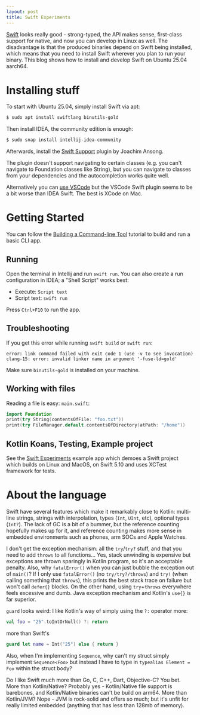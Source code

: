 ```yaml
---
layout: post
title: Swift Experiments
---
```


[Swift](https://www.swift.org/) looks really good - strong-typed,
the API makes sense, first-class support for native, and now you can develop in Linux
as well. The disadvantage is that the produced binaries depend on Swift being installed,
which means that you need to install Swift wherever you plan to run your binary.
This blog shows how to install and develop Swift on Ubuntu 25.04 aarch64.

# Installing stuff

To start with Ubuntu 25.04, simply install Swift via apt:
```bash
$ sudo apt install swiftlang binutils-gold
```

Then install IDEA, the community edition is enough:
```bash
$ sudo snap install intellij-idea-community
```
Afterwards, install the [Swift Support](https://plugins.jetbrains.com/plugin/22150-swift-support)
plugin by Joachim Ansong.

The plugin doesn't support navigating to certain classes (e.g. you can't
navigate to Foundation classes like String), but you can navigate to classes from your dependencies
and the autocompletion works quite well.

Alternatively you can [use VSCode](https://www.swift.org/documentation/articles/getting-started-with-vscode-swift.html)
but the VSCode Swift plugin seems to be a bit worse than IDEA Swift. The best
is XCode on Mac.

# Getting Started

You can follow the [Building a Command-line Tool](https://www.swift.org/getting-started/cli-swiftpm/)
tutorial to build and run a basic CLI app.

## Running

Open the terminal in Intellij and run `swift run`. You can also create a run configuration
in IDEA; a "Shell Script" works best:

* Execute: `Script text`
* Script text: `swift run`

Press `Ctrl+F10` to run the app.

## Troubleshooting

If you get this error while running `swift build` or `swift run`:
```
error: link command failed with exit code 1 (use -v to see invocation)
clang-15: error: invalid linker name in argument '-fuse-ld=gold'
```
Make sure `binutils-gold` is installed on your machine.

## Working with files

Reading a file is easy: `main.swift`:
```swift
import Foundation
print(try String(contentsOfFile: "foo.txt"))
print(try FileManager.default.contentsOfDirectory(atPath: "/home"))
```

## Kotlin Koans, Testing, Example project

See the [Swift Experiments](https://github.com/mvysny/swift-experiments)
example app which demoes a Swift project which builds on Linux and MacOS,
on Swift 5.10 and uses XCTest framework for tests.

# About the language

Swift have several features which make it remarkably close to Kotlin:
multi-line strings, strings with interpolation, types (`Int`, `UInt`, etc),
optional types (`Int?`).
The lack of GC is a bit of a bummer, but the reference counting hopefully makes
up for it, and reference counting makes more sense in embedded environments such as
phones, arm SOCs and Apple Watches.

I don't get the exception mechanism: all the `try`/`try?` stuff, and that you need
to add `throws` to all functions... Yes, stack unwinding is expensive but exceptions
are thrown sparingly in Kotlin program, so it's an acceptable penalty. Also,
why `fatalError()` when you can just bubble the exception out of `main()`?
If I only use `fatalError()` (no `try/try?/throws`) and `try!` (when calling something
that `throws`), this prints the best stack trace on failure but won't call `defer{}` blocks.
On the other hand, using `try`+`throws` everywhere feels excessive and dumb.
Java exception mechanism and Kotlin's `use{}` is far superior.

`guard` looks weird: I like Kotlin's way of simply using the `?:` operator more:
```kotlin
val foo = "25".toIntOrNull() ?: return
```
more than Swift's
```swift
guard let name = Int("25") else { return }
```

Also, when I'm implementing `Sequence`, why can't my struct simply implement `Sequence<Foo>`
but instead I have to type in `typealias Element = Foo` within the struct body?

Do I like Swift much more than Go, C, C++, Dart, Objective-C? You bet. More than Kotlin/Native?
Probably yes - Kotlin/Native file support is barebones, and Kotlin/Native
binaries can't be build on arm64. More than Kotlin/JVM? Nope - JVM is rock-solid and
offers so much; but it's unfit for really limited embedded (anything that has less than 128mb of memory).
